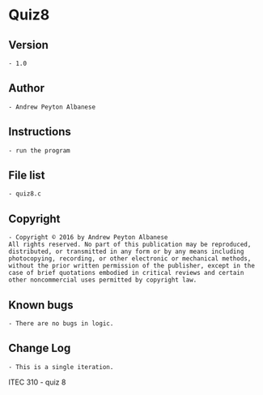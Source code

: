 # Quiz8

## Version 
	- 1.0
## Author 
	- Andrew Peyton Albanese
## Instructions 
	- run the program
## File list 
	- quiz8.c
## Copyright 
	- Copyright © 2016 by Andrew Peyton Albanese
	All rights reserved. No part of this publication may be reproduced, distributed, or transmitted in any form or by any means including photocopying, recording, or other electronic or mechanical methods, without the prior written permission of the publisher, except in the case of brief quotations embodied in critical reviews and certain other noncommercial uses permitted by copyright law.
## Known bugs
	- There are no bugs in logic.
## Change Log 
	- This is a single iteration.

ITEC 310 - quiz 8
